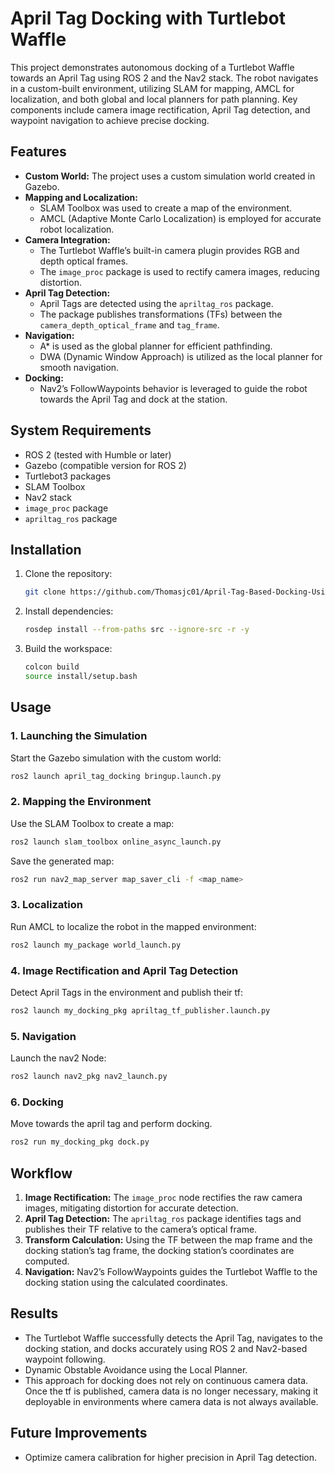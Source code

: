 # April Tag Docking with Turtlebot Waffle

This project demonstrates autonomous docking of a Turtlebot Waffle towards an April Tag using ROS 2 and the Nav2 stack. The robot navigates in a custom-built environment, utilizing SLAM for mapping, AMCL for localization, and both global and local planners for path planning. Key components include camera image rectification, April Tag detection, and waypoint navigation to achieve precise docking.

## Features

- **Custom World:** The project uses a custom simulation world created in Gazebo.
- **Mapping and Localization:**
  - SLAM Toolbox was used to create a map of the environment.
  - AMCL (Adaptive Monte Carlo Localization) is employed for accurate robot localization.
- **Camera Integration:**
  - The Turtlebot Waffle’s built-in camera plugin provides RGB and depth optical frames.
  - The `image_proc` package is used to rectify camera images, reducing distortion.
- **April Tag Detection:**
  - April Tags are detected using the `apriltag_ros` package.
  - The package publishes transformations (TFs) between the `camera_depth_optical_frame` and `tag_frame`.
- **Navigation:**
  - A\* is used as the global planner for efficient pathfinding.
  - DWA (Dynamic Window Approach) is utilized as the local planner for smooth navigation.
- **Docking:**
  - Nav2’s FollowWaypoints behavior is leveraged to guide the robot towards the April Tag and dock at the station.

## System Requirements

- ROS 2 (tested with Humble or later)
- Gazebo (compatible version for ROS 2)
- Turtlebot3 packages
- SLAM Toolbox
- Nav2 stack
- `image_proc` package
- `apriltag_ros` package

## Installation

1. Clone the repository:
   ```bash
   git clone https://github.com/Thomasjc01/April-Tag-Based-Docking-Using-nav2
   ```
2. Install dependencies:
   ```bash
   rosdep install --from-paths src --ignore-src -r -y
   ```
3. Build the workspace:
   ```bash
   colcon build
   source install/setup.bash
   ```

## Usage

### 1. Launching the Simulation

Start the Gazebo simulation with the custom world:

```bash
ros2 launch april_tag_docking bringup.launch.py
```

### 2. Mapping the Environment

Use the SLAM Toolbox to create a map:

```bash
ros2 launch slam_toolbox online_async_launch.py
```

Save the generated map:

```bash
ros2 run nav2_map_server map_saver_cli -f <map_name>
```

### 3. Localization

Run AMCL to localize the robot in the mapped environment:

```bash
ros2 launch my_package world_launch.py
```

### 4. Image Rectification and April Tag Detection

Detect April Tags in the environment and publish their tf:

```bash
ros2 launch my_docking_pkg apriltag_tf_publisher.launch.py
```

### 5. Navigation 

Launch the nav2 Node:

```bash
ros2 launch nav2_pkg nav2_launch.py
```

### 6. Docking

Move towards the april tag and perform docking.
```bash
ros2 run my_docking_pkg dock.py
```

## Workflow

1. **Image Rectification:** The `image_proc` node rectifies the raw camera images, mitigating distortion for accurate detection.
2. **April Tag Detection:** The `apriltag_ros` package identifies tags and publishes their TF relative to the camera’s optical frame.
3. **Transform Calculation:** Using the TF between the map frame and the docking station’s tag frame, the docking station’s coordinates are computed.
4. **Navigation:** Nav2’s FollowWaypoints guides the Turtlebot Waffle to the docking station using the calculated coordinates.


## Results

- The Turtlebot Waffle successfully detects the April Tag, navigates to the docking station, and docks accurately using ROS 2 and Nav2-based waypoint following.
- Dynamic Obstable Avoidance using the Local Planner.
- This approach for docking does not rely on continuous camera data. Once the tf is published, camera data is no longer necessary, making it deployable in environments where camera data is not always available.

## Future Improvements

- Optimize camera calibration for higher precision in April Tag detection.






